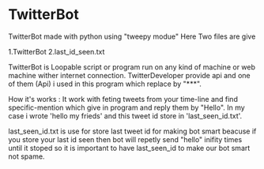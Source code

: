 # TwitterBot
TwitterBot made with python using "tweepy modue"
Here Two files are give 

1.TwitterBot
2.last_id_seen.txt

TwitterBot is Loopable script or program run on any kind of machine or web machine wither internet connection.
TwitterDeveloper provide api and one of them (Api) i used in this program which replace by "***".

How it's works :
It work with feting tweets from your time-line and find specific-mention which give in program and reply them by "Hello". 
In my case i wrote 'hello my frieds' and this tweet id store in 'last_seen_id.txt'.

last_seen_id.txt is use for store last tweet id for making bot smart beacuse if you store your last id seen then bot will repetly send 
"hello" inifity times until it stoped so it is important to have last_seen_id to make our bot smart not spame.
